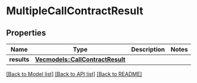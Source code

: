 # MultipleCallContractResult

## Properties

Name | Type | Description | Notes
------------ | ------------- | ------------- | -------------
**results** | [**Vec<models::CallContractResult>**](CallContractResult.md) |  | 

[[Back to Model list]](../README.md#documentation-for-models) [[Back to API list]](../README.md#documentation-for-api-endpoints) [[Back to README]](../README.md)



